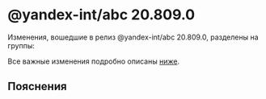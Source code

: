 # @yandex-int/abc 20.809.0

<!-- ЧЕЛОВЕЧЕСКОЕ ВСТУПЛЕНИЕ -->

Изменения, вошедшие в релиз @yandex-int/abc 20.809.0, разделены на группы:

Все важные изменения подробно описаны [ниже](#Пояснения).

## Пояснения

